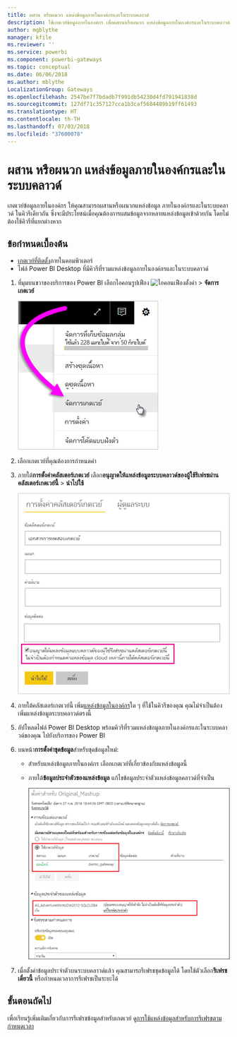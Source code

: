 ```yaml
---
title: ผสาน หรือผนวก แหล่งข้อมูลภายในองค์กรและในระบบคลาวด์
description: ใช้เกตเวย์ข้อมูลภายในองค์กร เพื่อผสานหรือผนวก แหล่งข้อมูลภายในองค์กรและในระบบคลาวด์ ในคิวรีเดียวกัน
author: mgblythe
manager: kfile
ms.reviewer: ''
ms.service: powerbi
ms.component: powerbi-gateways
ms.topic: conceptual
ms.date: 06/06/2018
ms.author: mblythe
LocalizationGroup: Gateways
ms.openlocfilehash: 2547be7f7bdadb7f991db54230d4fd791941838d
ms.sourcegitcommit: 127df71c357127cca1b3caf5684489b19ff61493
ms.translationtype: HT
ms.contentlocale: th-TH
ms.lasthandoff: 07/03/2018
ms.locfileid: "37600078"
---
```

# <a name="merge-or-append-on-premises-and-cloud-data-sources"></a>ผสาน หรือผนวก แหล่งข้อมูลภายในองค์กรและในระบบคลาวด์

เกตเวย์ข้อมูลภายในองค์กร ให้คุณสามารถผสานหรือผนวกแหล่งข้อมูล ภายในองค์กรและในระบบคลาวด์ ในคิวรีเดียวกัน ซึ่งจะมีประโยชน์เมื่อคุณต้องการผสมข้อมูลจากหลายแหล่งข้อมูลเข้าด้วยกัน โดยไม่ต้องใช้คิวรีที่แยกต่างหาก

## <a name="prerequisites"></a>ข้อกำหนดเบื้องต้น

- [เกตเวย์ที่ติดตั้ง](service-gateway-install.md)ภายในคอมพิวเตอร์
- ไฟล์ Power BI Desktop ที่มีคิวรีที่รวมแหล่งข้อมูลภายในองค์กรและในระบบคลาวด์

1. ที่มุมบนขวาของบริการของ Power BI เลือกไอคอนรูปเฟือง ![ไอคอนเฟืองตั้งค่า](media/service-gateway-mashup-on-premises-cloud/icon-gear.png) > **จัดการเกตเวย์**

    ![จัดการเกตเวย์](media/service-gateway-mashup-on-premises-cloud/manage-gateways.png)

2. เลือกเกตเวย์ที่คุณต้องการกำหนดค่า

3. ภายใต้**การตั้งค่าคลัสเตอร์เกตเวย์** เลือก**อนุญาตให้แหล่งข้อมูลระบบคลาวด์ของผู้ใช้รีเฟรชผ่านคลัสเตอร์เกตเวย์นี้** > **นำไปใช้**

    ![รีเฟรชผ่านคลัสเตอร์เกตเวย์นี้](media/service-gateway-mashup-on-premises-cloud/refresh-gateway-cluster.png)

4. ภายใต้คลัสเตอร์เกตเวย์นี้ เพิ่ม[แหล่งข้อมูลในองค์กร](service-gateway-enterprise-manage-scheduled-refresh.md#add-a-data-source)ใด ๆ ที่ใช้ในคิวรีของคุณ คุณไม่จำเป็นต้องเพิ่มแหล่งข้อมูลระบบคลาวด์ตรงนี้

5. อัปโหลดไฟล์ Power BI Desktop พร้อมคิวรีที่รวมแหล่งข้อมูลภายในองค์กรและในระบบคลาวด์ของคุณ ไปยังบริการของ Power BI

6. บนหน้า**การตั้งค่าชุดข้อมูล**สำหรับชุดข้อมูลใหม่:

   - สำหรับแหล่งข้อมูลภายในองค์กร เลือกเกตเวย์ที่เกี่ยวข้องกับแหล่งข้อมูลนี้

   - ภายใต้**ข้อมูลประจำตัวของแหล่งข้อมูล** แก้ไขข้อมูลประจำตัวแหล่งข้อมูลคลาวด์ที่จำเป็น

     ![การตั้งค่าชุดข้อมูล](media/service-gateway-mashup-on-premises-cloud/dataset-settings.png)

7. เมื่อตั้งค่าข้อมูลประจำตัวบนระบบคลาวด์แล้ว คุณสามารถรีเฟรชชุดข้อมูลได้ โดยใช้ตัวเลือก**รีเฟรชเดี๋ยวนี้** หรือกำหนดเวลาการรีเฟรชเป็นระยะได้


## <a name="next-steps"></a>ขั้นตอนถัดไป

เพื่อเรียนรู้เพิ่มเติมเกี่ยวกับการรีเฟรชข้อมูลสำหรับเกตเวย์ ดู[การใช้แหล่งข้อมูลสำหรับการรีเฟรชตามกำหนดเวลา](service-gateway-enterprise-manage-scheduled-refresh.md#using-the-data-source-for-scheduled-refresh)